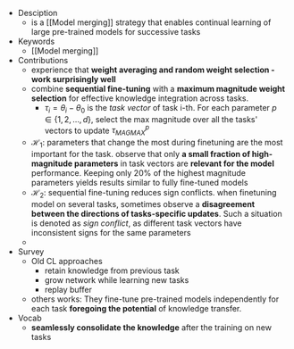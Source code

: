 - Desciption
	- is a [[Model merging]] strategy that enables continual learning of large pre-trained models for successive tasks
- Keywords
	- [[Model merging]]
- Contributions
	- experience that **weight averaging and random weight selection - work surprisingly well**
	- combine **sequential fine-tuning** with a **maximum magnitude weight selection** for effective knowledge integration across tasks.
		- $\tau_i = \theta_i - \theta_0$ is the *task vector* of task i-th. For each parameter $p\in\{1,2,\dots,d\}$, select the max magnitude over all the tasks' vectors to update $\tau_{MAGMAX}^{p}$
	- $\mathcal{H}_1$: parameters that change the most during finetuning are the most important for the task. observe that only **a small fraction of high-magnitude parameters** in task vectors are **relevant for the model** performance. Keeping only 20% of the highest magnitude parameters yields results similar to fully fine-tuned models
	- $\mathcal{H}_2$: sequential fine-tuning reduces sign conflicts. when finetuning model on several tasks, sometimes observe a **disagreement between the directions of tasks-specific updates**. Such a situation is denoted as *sign conflict*, as different task vectors have inconsistent signs for the same parameters
	-
- Survey
	- Old CL approaches
		- retain knowledge from previous task
		- grow network while learning new tasks
		- replay buffer
	- others works: They fine-tune pre-trained models independently for each task **foregoing the potential** of knowledge transfer.
- Vocab
	- **seamlessly consolidate the knowledge** after the training on new tasks